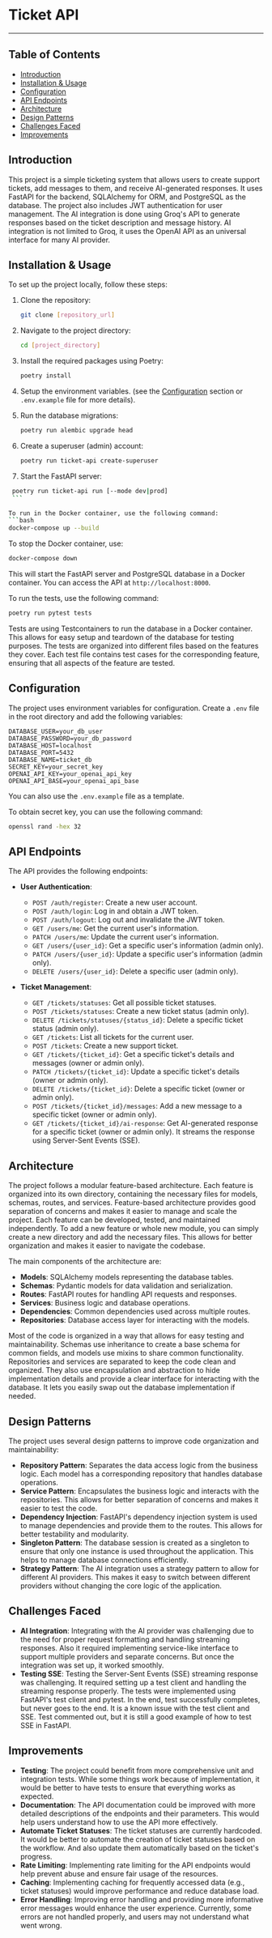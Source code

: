 # Ticket API
---

## Table of Contents
- [Introduction](#introduction)
- [Installation & Usage](#installation--usage)
- [Configuration](#configuration)
- [API Endpoints](#api-endpoints)
- [Architecture](#architecture)
- [Design Patterns](#design-patterns)
- [Challenges Faced](#challenges-faced)
- [Improvements](#improvements)


## Introduction
This project is a simple ticketing system that allows users to create support tickets, add messages to them, and receive AI-generated responses. It uses FastAPI for the backend, SQLAlchemy for ORM, and PostgreSQL as the database. The project also includes JWT authentication for user management. The AI integration is done using Groq's API to generate responses based on the ticket description and message history. AI integration is not limited to Groq, it uses the OpenAI API as an universal interface for many AI provider.

## Installation & Usage
To set up the project locally, follow these steps:

1. Clone the repository:
   ```bash
   git clone [repository_url]
   ```

2. Navigate to the project directory:
   ```bash
   cd [project_directory]
   ```

3. Install the required packages using Poetry:
   ```bash
   poetry install
   ```

4. Setup the environment variables. (see the [Configuration](#configuration) section or `.env.example` file for more details).

5. Run the database migrations:
   ```bash
   poetry run alembic upgrade head
   ```

6. Create a superuser (admin) account:
   ```bash
   poetry run ticket-api create-superuser
   ```

7.  Start the FastAPI server:
   ```bash
    poetry run ticket-api run [--mode dev|prod] 
    ```

To run in the Docker container, use the following command:
```bash
docker-compose up --build
```

To stop the Docker container, use:
```bash
docker-compose down
```

This will start the FastAPI server and PostgreSQL database in a Docker container. You can access the API at `http://localhost:8000`.

To run the tests, use the following command:
```bash
poetry run pytest tests
```

Tests are using Testcontainers to run the database in a Docker container. This allows for easy setup and teardown of the database for testing purposes. The tests are organized into different files based on the features they cover. Each test file contains test cases for the corresponding feature, ensuring that all aspects of the feature are tested.

## Configuration

The project uses environment variables for configuration. Create a `.env` file in the root directory and add the following variables:

```env
DATABASE_USER=your_db_user
DATABASE_PASSWORD=your_db_password
DATABASE_HOST=localhost
DATABASE_PORT=5432
DATABASE_NAME=ticket_db
SECRET_KEY=your_secret_key
OPENAI_API_KEY=your_openai_api_key
OPENAI_API_BASE=your_openai_api_base
```

You can also use the `.env.example` file as a template.

To obtain secret key, you can use the following command:
```bash
openssl rand -hex 32
```

## API Endpoints

The API provides the following endpoints:

- **User Authentication**:
  - `POST /auth/register`: Create a new user account.
  - `POST /auth/login`: Log in and obtain a JWT token.
  - `POST /auth/logout`: Log out and invalidate the JWT token.
  - `GET /users/me`: Get the current user's information.
  - `PATCH /users/me`: Update the current user's information.
  - `GET /users/{user_id}`: Get a specific user's information (admin only).
  - `PATCH /users/{user_id}`: Update a specific user's information (admin only).
  - `DELETE /users/{user_id}`: Delete a specific user (admin only).

- **Ticket Management**:
  - `GET /tickets/statuses`: Get all possible ticket statuses.
  - `POST /tickets/statuses`: Create a new ticket status (admin only).
  - `DELETE /tickets/statuses/{status_id}`: Delete a specific ticket status (admin only).
  - `GET /tickets`: List all tickets for the current user.
  - `POST /tickets`: Create a new support ticket.
  - `GET /tickets/{ticket_id}`: Get a specific ticket's details and messages (owner or admin only).
  - `PATCH /tickets/{ticket_id}`: Update a specific ticket's details (owner or admin only).
  - `DELETE /tickets/{ticket_id}`: Delete a specific ticket (owner or admin only).
  - `POST /tickets/{ticket_id}/messages`: Add a new message to a specific ticket (owner or admin only).
  - `GET /tickets/{ticket_id}/ai-response`: Get AI-generated response for a specific ticket (owner or admin only). It streams the response using Server-Sent Events (SSE).


## Architecture

The project follows a modular feature-based architecture. Each feature is organized into its own directory, containing the necessary files for models, schemas, routes, and services.
Feature-based architecture provides good separation of concerns and makes it easier to manage and scale the project. Each feature can be developed, tested, and maintained independently. To add a new feature or whole new module, you can simply create a new directory and add the necessary files. This allows for better organization and makes it easier to navigate the codebase.

The main components of the architecture are:
- **Models**: SQLAlchemy models representing the database tables.
- **Schemas**: Pydantic models for data validation and serialization.
- **Routes**: FastAPI routes for handling API requests and responses.
- **Services**: Business logic and database operations.
- **Dependencies**: Common dependencies used across multiple routes.
- **Repositories**: Database access layer for interacting with the models.

Most of the code is organized in a way that allows for easy testing and maintainability. 
Schemas use inheritance to create a base schema for common fields, and models use mixins to share common functionality. 
Repositories and services are separated to keep the code clean and organized. They also use encapsulation and abstraction to hide implementation details and provide a clear interface for interacting with the database. It lets you easily swap out the database implementation if needed.

## Design Patterns

The project uses several design patterns to improve code organization and maintainability:

- **Repository Pattern**: Separates the data access logic from the business logic. Each model has a corresponding repository that handles database operations.
- **Service Pattern**: Encapsulates the business logic and interacts with the repositories. This allows for better separation of concerns and makes it easier to test the code.
- **Dependency Injection**: FastAPI's dependency injection system is used to manage dependencies and provide them to the routes. This allows for better testability and modularity.
- **Singleton Pattern**: The database session is created as a singleton to ensure that only one instance is used throughout the application. This helps to manage database connections efficiently.
- **Strategy Pattern**: The AI integration uses a strategy pattern to allow for different AI providers. This makes it easy to switch between different providers without changing the core logic of the application.

## Challenges Faced

- **AI Integration**: Integrating with the AI provider was challenging due to the need for proper request formatting and handling streaming responses. Also it required implementing service-like interface to support multiple providers and separate concerns. But once the integration was set up, it worked smoothly.
- **Testing SSE**: Testing the Server-Sent Events (SSE) streaming response was challenging. It required setting up a test client and handling the streaming response properly. The tests were implemented using FastAPI's test client and pytest. In the end, test successfully completes, but never goes to the end. It is a known issue with the test client and SSE. Test commented out, but it is still a good example of how to test SSE in FastAPI.

## Improvements

- **Testing**: The project could benefit from more comprehensive unit and integration tests. While some things work because of implementation, it would be better to have tests to ensure that everything works as expected.
- **Documentation**: The API documentation could be improved with more detailed descriptions of the endpoints and their parameters. This would help users understand how to use the API more effectively.
- **Automate Ticket Statuses**: The ticket statuses are currently hardcoded. It would be better to automate the creation of ticket statuses based on the workflow. And also update them automatically based on the ticket's progress.
- **Rate Limiting**: Implementing rate limiting for the API endpoints would help prevent abuse and ensure fair usage of the resources.
- **Caching**: Implementing caching for frequently accessed data (e.g., ticket statuses) would improve performance and reduce database load.
- **Error Handling**: Improving error handling and providing more informative error messages would enhance the user experience. Currently, some errors are not handled properly, and users may not understand what went wrong.
